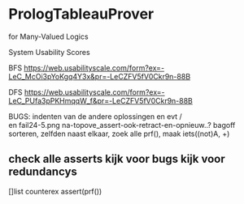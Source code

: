 # PrologTableauProver
for Many-Valued Logics


System Usability Scores

BFS
https://web.usabilityscale.com/form?ex=-LeC_McOi3pYoKgq4Y3x&pr=-LeCZFV5fV0Ckr9n-88B

DFS
https://web.usabilityscale.com/form?ex=-LeC_PUfa3pPKHmqqW_f&pr=-LeCZFV5fV0Ckr9n-88B



BUGS:
    indenten van de andere oplossingen en evt / \
    en fail24-5.png
   na-topove_assert-ook-retract-en-opnieuw..?
   bagoff sorteren, zelfden naast elkaar, zoek alle prf(), maak iets((not)A, +)

check alle asserts
kijk voor bugs
kijk voor redundancys
-------
[]list counterex
assert(prf())
